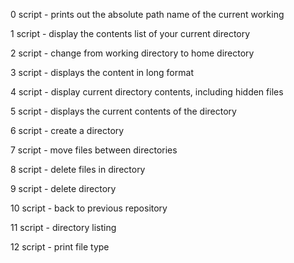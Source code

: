 0 script - prints out the absolute path name of the current working

1 script - display the contents list of your current directory

2 script - change from working directory to home directory

3 script - displays the content in long format

4 script - display current directory contents, including hidden files

5 script - displays the current contents of the directory

6 script - create a directory

7 script - move files between directories

8 script - delete files in directory

9 script - delete directory

10 script - back to previous repository

11 script - directory listing

12 script - print file type
